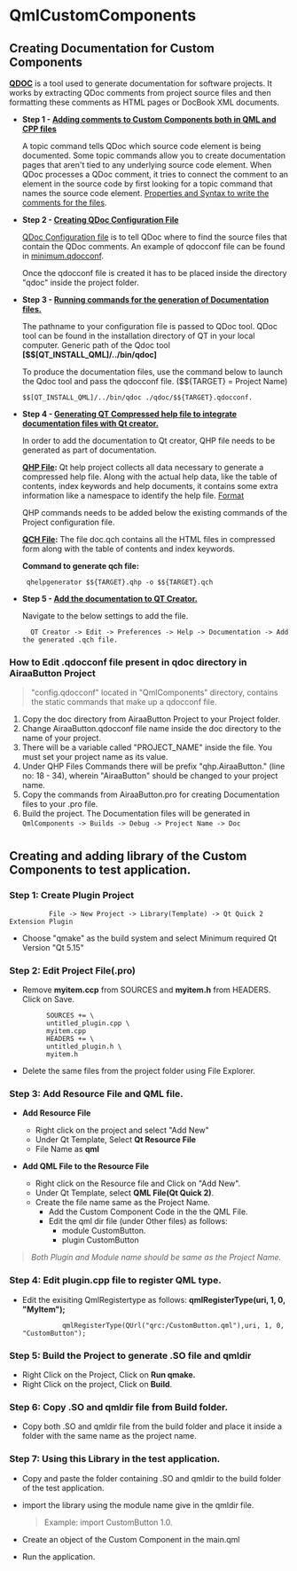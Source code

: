 
# QmlCustomComponents

## Creating Documentation for Custom Components 

**[QDOC](https://doc.qt.io/qt-6/01-qdoc-manual.html)** is a tool used to generate documentation for software projects. It works by extracting QDoc comments from project source files and then formatting these comments as HTML pages or DocBook XML documents.

  - **Step 1 - <ins>Adding comments to Custom Components both in QML and CPP files</ins>**

      A topic command tells QDoc which source code element is being documented. Some topic commands allow you to create documentation pages that aren't tied to any       underlying source code element. When QDoc processes a QDoc comment, it tries to connect the comment to an element in the source code by first looking for a topic command that names the source code element. [Properties and Syntax to write the comments for the files](https://doc.qt.io/qt-6/13-qdoc-commands-topics.html).
      
  - **Step 2 - <ins>Creating QDoc Configuration File</ins>**

      [QDoc Configuration file](https://doc.qt.io/qt-6/21-0-qdoc-configuration.html) is to tell QDoc where to find the source files that contain the QDoc comments. An example of qdocconf file can be found in [minimum.qdocconf](https://doc.qt.io/qt-6/21-1-minimum-qdocconf.html).
      
      Once the qdocconf file is created it has to be placed inside the directory "qdoc" inside the project folder.
   
  - **Step 3 - <ins>Running commands for the generation of Documentation files.</ins>**

      The pathname to your configuration file is passed to QDoc tool. QDoc tool can be found in the installation directory of QT in your local computer.
      Generic path of the Qdoc tool **[$$[QT_INSTALL_QML]/../bin/qdoc]**
      
      To produce the documentation files, use the command below to launch the Qdoc tool and pass the qdocconf file. ($${TARGET} =  Project Name)
      
        $$[QT_INSTALL_QML]/../bin/qdoc ./qdoc/$${TARGET}.qdocconf.
      
  - **Step 4 - <ins>Generating QT Compressed help file to integrate documentation files with Qt creator.</ins>**
      
      In order to add the documentation to Qt creator, QHP file needs to be generated as part of documentation.
      
      **[QHP File](https://doc.qt.io/qt-6/qthelpproject.html):** Qt help project collects all data necessary to generate a compressed help file. Along with the actual help data, like the table of contents, index keywords and help documents, it contains some extra information like a namespace to identify the help file. [Format](https://doc.qt.io/qt-6/22-creating-help-project-files.html)
         
       QHP commands needs to be added below the existing commands of the Project configuration file.
       
       **[QCH File](https://doc.qt.io/qt-6/qthelp-framework.html#generating-qt-help):** The file doc.qch contains all the HTML files in compressed form along with the table of contents and index keywords.
       
       **Command to generate qch file:**
       
         qhelpgenerator $${TARGET}.qhp -o $${TARGET}.qch

  - **Step 5 - <ins> Add the documentation to QT Creator.</ins>**
      
      Navigate to the below settings to add the file.
      
          QT Creator -> Edit -> Preferences -> Help -> Documentation -> Add the generated .qch file.

### **How to Edit .qdocconf file present in qdoc directory in AiraaButton Project**

 > "config.qdocconf" located in "QmlComponents" directory, contains the static commands that make up a qdocconf file. 
 
  1. Copy the doc directory from AiraaButton Project to your Project folder.
  2. Change AiraaButton.qdocconf file name inside the doc directory to the name of your project.
  3. There will be a variable called "PROJECT_NAME" inside the file. You must set your project name as its value.
  4. Under QHP Files Commands there will be prefix "qhp.AiraaButton." (line no: 18 - 34), wherein "AiraaButton" should be changed to your project name.
  5. Copy the commands from AiraaButton.pro for creating Documentation files to your .pro file.
  6. Build the project. The Documentation files will be generated in ```QmlComponents -> Builds -> Debug -> Project Name -> Doc``` 

#

## Creating and adding library of the Custom Components to test application.

### Step 1: Create Plugin Project

	          File -> New Project -> Library(Template) -> Qt Quick 2 Extension Plugin

 - Choose "qmake" as the build system and select Minimum required Qt Version "Qt 5.15"

### Step 2: Edit Project File(.pro)

- Remove **myitem.ccp** from SOURCES and **myitem.h** from HEADERS. Click on Save.

		    SOURCES += \
	        untitled_plugin.cpp \
	        myitem.cpp
	        HEADERS += \
	        untitled_plugin.h \
	        myitem.h 				

- Delete the same files from the project folder using File Explorer.

### Step 3: Add Resource File and QML file.

-  **Add Resource File**
	- Right click on the project and select "Add New"
	- Under Qt Template, Select **Qt Resource File**
	- File Name as **qml**
	
- **Add QML File to the Resource File**
	- Right click on the Resource file and Click on "Add New".
	- Under Qt Template, select **QML File(Qt Quick 2)**.
	- Create the file name same as the Project Name.
		- Add the Custom Component Code in the the QML File.
		- Edit the qml dir file (under Other files) as follows:
			- module CustomButton.
			- plugin CustomButton
>	*Both Plugin and Module name should be same as the Project Name.*

### Step 4: Edit plugin.cpp file to register QML type.
- Edit the exisiting QmlRegistertype as follows: **qmlRegisterType<MyItem>(uri, 1, 0, "MyItem");**

				qmlRegisterType(QUrl("qrc:/CustomButton.qml"),uri, 1, 0, "CustomButton");

### Step 5: Build the Project to generate .SO file and qmldir

 -	Right Click on the Project, Click on **Run qmake.**
 -	Right Click on the project, Click on **Build**.

### Step 6: Copy .SO and qmldir file from Build folder.

- Copy both .SO and qmldir file from the build folder and place it inside a folder with the same name as the project name.

### Step 7: Using this Library in the test application.

-	Copy and paste the folder containing .SO and qmldir to the build folder of the test application.
-	import the library using the module name give in the qmldir file.

	>	 Example: import CustomButton 1.0.
- Create an object of the Custom Component in the main.qml
- Run the application. 

#
